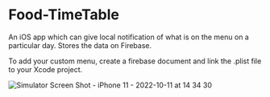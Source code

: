 # Food-TimeTable
An iOS app which can give local notification of what is on the menu on a particular day. Stores the data on Firebase.

To add your custom menu, create a firebase document and link the .plist file to your Xcode project.


![Simulator Screen Shot - iPhone 11 - 2022-10-11 at 14 34 30](https://user-images.githubusercontent.com/93584013/195047567-5a35256c-61fa-4f5d-bea7-d8e99b12d4b8.png)
